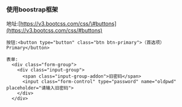 ### 使用boostrap框架

地址:[https://v3.bootcss.com/css/\#buttons](https://v3.bootcss.com/css/#buttons)

```
按钮:<button type="button" class="btn btn-primary">（首选项）Primary</button>
```

```
表单:
  <div class="form-group">
    <div class="input-group">
      <span class="input-group-addon">旧密码</span>
      <input class="form-control" type="password" name="oldpwd" placeholder="请输入旧密码">
    </div>
  </div>
```



